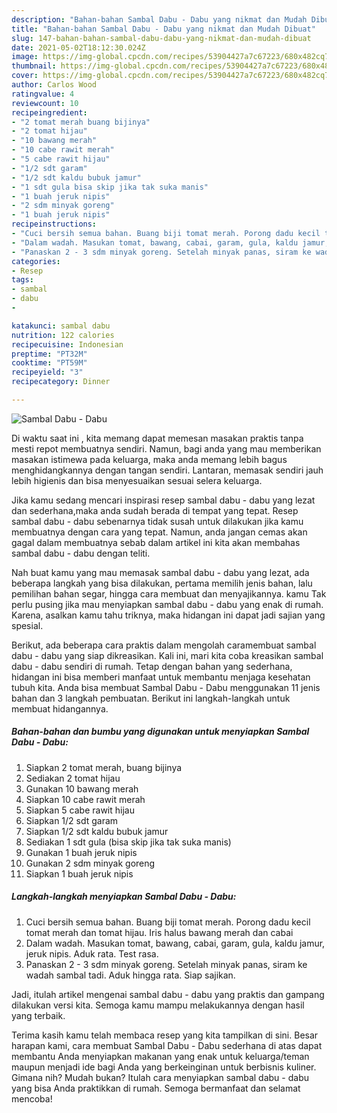 ```yaml
---
description: "Bahan-bahan Sambal Dabu - Dabu yang nikmat dan Mudah Dibuat"
title: "Bahan-bahan Sambal Dabu - Dabu yang nikmat dan Mudah Dibuat"
slug: 147-bahan-bahan-sambal-dabu-dabu-yang-nikmat-dan-mudah-dibuat
date: 2021-05-02T18:12:30.024Z
image: https://img-global.cpcdn.com/recipes/53904427a7c67223/680x482cq70/sambal-dabu-dabu-foto-resep-utama.jpg
thumbnail: https://img-global.cpcdn.com/recipes/53904427a7c67223/680x482cq70/sambal-dabu-dabu-foto-resep-utama.jpg
cover: https://img-global.cpcdn.com/recipes/53904427a7c67223/680x482cq70/sambal-dabu-dabu-foto-resep-utama.jpg
author: Carlos Wood
ratingvalue: 4
reviewcount: 10
recipeingredient:
- "2 tomat merah buang bijinya"
- "2 tomat hijau"
- "10 bawang merah"
- "10 cabe rawit merah"
- "5 cabe rawit hijau"
- "1/2 sdt garam"
- "1/2 sdt kaldu bubuk jamur"
- "1 sdt gula bisa skip jika tak suka manis"
- "1 buah jeruk nipis"
- "2 sdm minyak goreng"
- "1 buah jeruk nipis"
recipeinstructions:
- "Cuci bersih semua bahan. Buang biji tomat merah. Porong dadu kecil tomat merah dan tomat hijau. Iris halus bawang merah dan cabai"
- "Dalam wadah. Masukan tomat, bawang, cabai, garam, gula, kaldu jamur, jeruk nipis. Aduk rata. Test rasa."
- "Panaskan 2 - 3 sdm minyak goreng. Setelah minyak panas, siram ke wadah sambal tadi. Aduk hingga rata. Siap sajikan."
categories:
- Resep
tags:
- sambal
- dabu
- 

katakunci: sambal dabu  
nutrition: 122 calories
recipecuisine: Indonesian
preptime: "PT32M"
cooktime: "PT59M"
recipeyield: "3"
recipecategory: Dinner

---
```



![Sambal Dabu - Dabu](https://img-global.cpcdn.com/recipes/53904427a7c67223/680x482cq70/sambal-dabu-dabu-foto-resep-utama.jpg)

Di waktu  saat ini , kita memang dapat memesan masakan praktis tanpa mesti repot membuatnya sendiri. Namun, bagi anda yang mau memberikan masakan istimewa pada keluarga, maka anda memang lebih bagus menghidangkannya dengan tangan sendiri. Lantaran, memasak sendiri jauh lebih higienis dan bisa menyesuaikan sesuai selera keluarga.

Jika kamu sedang mencari inspirasi resep sambal dabu - dabu yang lezat dan sederhana,maka anda sudah berada di tempat yang tepat. Resep sambal dabu - dabu  sebenarnya tidak susah untuk dilakukan jika kamu membuatnya dengan cara yang tepat. Namun, anda jangan cemas akan gagal dalam membuatnya 
sebab dalam artikel ini kita akan membahas sambal dabu - dabu dengan teliti.  



Nah buat kamu yang mau memasak sambal dabu - dabu yang lezat, ada beberapa langkah yang bisa dilakukan, pertama memilih jenis bahan, lalu pemilihan bahan segar, hingga cara membuat dan menyajikannya. kamu Tak perlu pusing jika mau menyiapkan sambal dabu - dabu yang enak di rumah. Karena, asalkan kamu  tahu triknya, maka hidangan ini dapat jadi sajian yang spesial.

Berikut, ada beberapa cara praktis  dalam mengolah caramembuat sambal dabu - dabu yang siap dikreasikan. Kali ini, mari kita coba kreasikan sambal dabu - dabu sendiri di rumah. Tetap dengan bahan yang sederhana, hidangan ini bisa memberi manfaat untuk membantu menjaga kesehatan tubuh kita. Anda bisa membuat Sambal Dabu - Dabu menggunakan 11 jenis bahan dan 3 langkah pembuatan. Berikut ini langkah-langkah untuk membuat hidangannya.

<!--inarticleads1-->

##### Bahan-bahan dan bumbu yang digunakan untuk menyiapkan Sambal Dabu - Dabu:

1. Siapkan 2 tomat merah, buang bijinya
1. Sediakan 2 tomat hijau
1. Gunakan 10 bawang merah
1. Siapkan 10 cabe rawit merah
1. Siapkan 5 cabe rawit hijau
1. Siapkan 1/2 sdt garam
1. Siapkan 1/2 sdt kaldu bubuk jamur
1. Sediakan 1 sdt gula (bisa skip jika tak suka manis)
1. Gunakan 1 buah jeruk nipis
1. Gunakan 2 sdm minyak goreng
1. Siapkan 1 buah jeruk nipis




<!--inarticleads2-->

##### Langkah-langkah menyiapkan Sambal Dabu - Dabu:

1. Cuci bersih semua bahan. Buang biji tomat merah. Porong dadu kecil tomat merah dan tomat hijau. Iris halus bawang merah dan cabai
1. Dalam wadah. Masukan tomat, bawang, cabai, garam, gula, kaldu jamur, jeruk nipis. Aduk rata. Test rasa.
1. Panaskan 2 - 3 sdm minyak goreng. Setelah minyak panas, siram ke wadah sambal tadi. Aduk hingga rata. Siap sajikan.




Jadi, itulah artikel mengenai  sambal dabu - dabu  yang praktis dan gampang dilakukan versi kita. Semoga kamu mampu melakukannya dengan hasil yang terbaik. 

Terima kasih kamu telah membaca resep yang kita tampilkan di sini. Besar harapan kami, cara membuat  Sambal Dabu - Dabu sederhana di atas dapat membantu Anda menyiapkan makanan yang enak untuk keluarga/teman maupun menjadi ide bagi Anda yang berkeinginan untuk berbisnis kuliner. Gimana nih? Mudah bukan? Itulah cara menyiapkan sambal dabu - dabu yang bisa Anda praktikkan di rumah. Semoga bermanfaat dan selamat mencoba!

